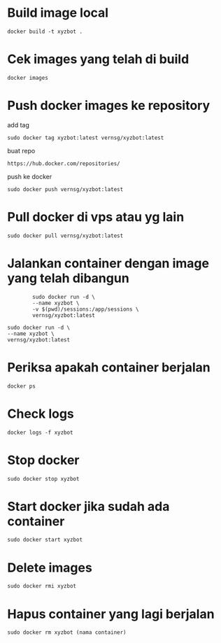 # Build image local

```
docker build -t xyzbot .
```

# Cek images yang telah di build

```
docker images
```

# Push docker images ke repository

add tag

```
sudo docker tag xyzbot:latest vernsg/xyzbot:latest
```

buat repo

```
https://hub.docker.com/repositories/
```

push ke docker

```
sudo docker push vernsg/xyzbot:latest
```

# Pull docker di vps atau yg lain

```
sudo docker pull vernsg/xyzbot:latest
```

# Jalankan container dengan image yang telah dibangun

```
        sudo docker run -d \
        --name xyzbot \
        -v $(pwd)/sessions:/app/sessions \
        vernsg/xyzbot:latest
```

```
sudo docker run -d \
--name xyzbot \
vernsg/xyzbot:latest
```

# Periksa apakah container berjalan

```
docker ps
```

# Check logs

```
docker logs -f xyzbot
```

# Stop docker

```
sudo docker stop xyzbot
```

# Start docker jika sudah ada container

```
sudo docker start xyzbot
```

# Delete images

```
sudo docker rmi xyzbot
```

# Hapus container yang lagi berjalan

```
sudo docker rm xyzbot (nama container)
```
